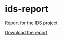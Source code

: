 # ids-report
Report for the IDS project

[Download the report](https://github.com/florian6973/ids-report/releases/download/latest/main.pdf)